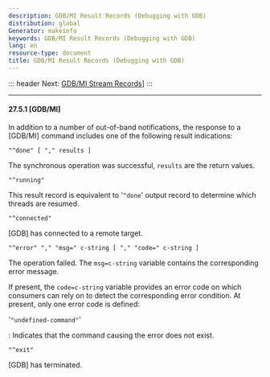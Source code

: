 ```yaml
---
description: GDB/MI Result Records (Debugging with GDB)
distribution: global
Generator: makeinfo
keywords: GDB/MI Result Records (Debugging with GDB)
lang: en
resource-type: document
title: GDB/MI Result Records (Debugging with GDB)
---
```

::: header
Next: [GDB/MI Stream Records](GDB_002fMI-Stream-Records.html#GDB_002fMI-Stream-Records)]
:::

---

#### 27.5.1 [GDB/MI]

In addition to a number of out-of-band notifications, the response to a [GDB/MI] command includes one of the following result indications:

`"^done" [ "," results ]`

The synchronous operation was successful, `results` are the return values.

`"^running"`

This result record is equivalent to '`^done`' output record to determine which threads are resumed.

`"^connected"`

[GDB] has connected to a remote target.

`"^error" "," "msg=" c-string [ "," "code=" c-string ]`

The operation failed. The `msg=c-string` variable contains the corresponding error message.

If present, the `code=c-string` variable provides an error code on which consumers can rely on to detect the corresponding error condition. At present, only one error code is defined:

'`"undefined-command"`'

:   Indicates that the command causing the error does not exist.

`"^exit"`

[GDB] has terminated.
